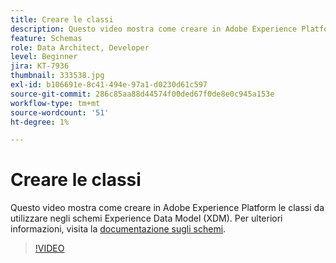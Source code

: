 ```yaml
---
title: Creare le classi
description: Questo video mostra come creare in Adobe Experience Platform le classi da utilizzare negli schemi Experience Data Model (XDM).
feature: Schemas
role: Data Architect, Developer
level: Beginner
jira: KT-7936
thumbnail: 333538.jpg
exl-id: b106691e-8c41-494e-97a1-d0230d61c597
source-git-commit: 286c85aa88d44574f00ded67f0de8e0c945a153e
workflow-type: tm+mt
source-wordcount: '51'
ht-degree: 1%

---
```


# Creare le classi

Questo video mostra come creare in Adobe Experience Platform le classi da utilizzare negli schemi Experience Data Model (XDM). Per ulteriori informazioni, visita la [documentazione sugli schemi](https://experienceleague.adobe.com/docs/experience-platform/xdm/home.html?lang=it).

>[!VIDEO](https://video.tv.adobe.com/v/3413624?learn=on&enablevpops&captions=ita)
